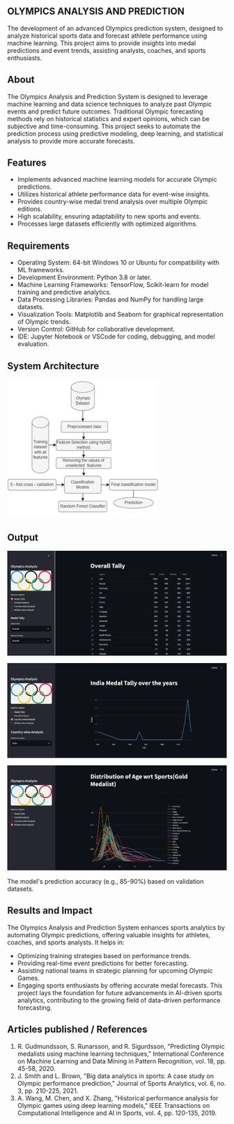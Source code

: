 ## OLYMPICS ANALYSIS AND PREDICTION
The development of an advanced Olympics prediction system, designed to analyze historical sports data and forecast athlete performance using machine learning. This project aims to provide insights into medal predictions and event trends, assisting analysts, coaches, and sports enthusiasts.

## About
<!--Detailed Description about the project-->
The Olympics Analysis and Prediction System is designed to leverage machine learning and data science techniques to analyze past Olympic events and predict future outcomes. Traditional Olympic forecasting methods rely on historical statistics and expert opinions, which can be subjective and time-consuming. This project seeks to automate the prediction process using predictive modeling, deep learning, and statistical analysis to provide more accurate forecasts.

## Features
<!--List the features of the project as shown below-->
- Implements advanced machine learning models for accurate Olympic predictions.
- Utilizes historical athlete performance data for event-wise insights.
- Provides country-wise medal trend analysis over multiple Olympic editions.
- High scalability, ensuring adaptability to new sports and events.
- Processes large datasets efficiently with optimized algorithms.

## Requirements
<!--List the requirements of the project as shown below-->
* Operating System: 64-bit Windows 10 or Ubuntu for compatibility with ML frameworks.
* Development Environment: Python 3.8 or later.
* Machine Learning Frameworks: TensorFlow, Scikit-learn for model training and predictive analytics.
* Data Processing Libraries: Pandas and NumPy for handling large datasets.
* Visualization Tools: Matplotlib and Seaborn for graphical representation of Olympic trends.
* Version Control: GitHub for collaborative development.
* IDE: Jupyter Notebook or VSCode for coding, debugging, and model evaluation.

## System Architecture
<!--Embed the system architecture diagram as shown below-->

![Architecture Diagram](https://github.com/KATHIR1611/Projectwork2/blob/main/Screenshot%202025-02-14%20191412.png)


## Output 

<!--Embed the Output picture at respective places as shown below as shown below-->

![Output 1](https://github.com/KATHIR1611/Projectwork2/blob/main/Screenshot%202025-02-15%20113341.png)


![Output 2](https://github.com/KATHIR1611/Projectwork2/blob/main/Screenshot%202025-02-15%20113434.png)


![Output 3](https://github.com/KATHIR1611/Projectwork2/blob/main/Screenshot%202025-02-15%20113548.png)


The model's prediction accuracy (e.g., 85-90%) based on validation datasets.


## Results and Impact
<!--Give the results and impact as shown below-->
The Olympics Analysis and Prediction System enhances sports analytics by automating Olympic predictions, offering valuable insights for athletes, coaches, and sports analysts. It helps in:
* Optimizing training strategies based on performance trends.
* Providing real-time event predictions for better forecasting.
* Assisting national teams in strategic planning for upcoming Olympic Games.
* Engaging sports enthusiasts by offering accurate medal forecasts.
This project lays the foundation for future advancements in AI-driven sports analytics, contributing to the growing field of data-driven performance forecasting.

## Articles published / References
1. R. Gudmundsson, S. Runarsson, and R. Sigurdsson, "Predicting Olympic medalists using machine learning techniques," International Conference on Machine Learning and Data Mining in Pattern Recognition, vol. 18, pp. 45-58, 2020.
2. J. Smith and L. Brown, "Big data analytics in sports: A case study on Olympic performance prediction," Journal of Sports Analytics, vol. 6, no. 3, pp. 210-225, 2021.
3. A. Wang, M. Chen, and X. Zhang, "Historical performance analysis for Olympic games using deep learning models," IEEE Transactions on Computational Intelligence and AI in Sports, vol. 4, pp. 120-135, 2019.




